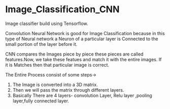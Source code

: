 # Image_Classification_CNN
Image classifier build using Tensorflow.

Convolution Neural Network is good for Image Classification because in this type of Neural network a Neuron of a particular layer is Connected to the small portion of the layer before it.

CNN compares the Images piece by piece these pieces are called features.Now, we take these featues and match it with the entire images.
If it is Matches then that particular image is correct.


The Entire Process consist of some steps->
1. The Image is converted into a 3D matrix.
2. Then we will pass the matrix through different layers.
3. Basically There are 4 layers- convolution Layer, Relu layer ,pooling layer,fully connected layer.
   
